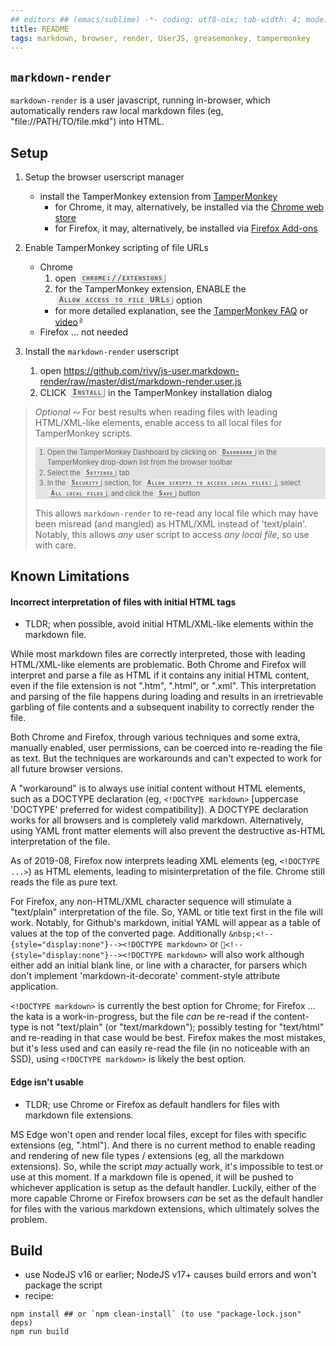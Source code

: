```yaml
---
## editors ## (emacs/sublime) -*- coding: utf8-nix; tab-width: 4; mode: markdown; indent-tabs-mode: nil; basic-offset: 2; st-word_wrap: 'true' -*- ## (jEdit) :tabSize=4:indentSize=4:mode=markdown: ## (notepad++) vim:tabstop=4:syntax=markdown:expandtab:smarttab:softtabstop=2 ## modeline (see <https://archive.is/djTUD>@@<http://webcitation.org/66W3EhCAP>)
title: README
tags: markdown, browser, render, UserJS, greasemonkey, tampermonkey
---
```


<!DOCTYPE markdown><!-- markdownlint-disable no-inline-html -->
<meta charset="utf-8" content="text/markdown" lang="en">
<!-- spell-checker:words greasemonkey tampermonkey Github Github's -->
<!-- spell-checker:ignore markdownlint TLDR userscript kata -->
<!-- markdownlint-disable first-header-h1 first-line-h1 header-increment no-inline-html ul-style -->

## `markdown-render`

`markdown-render` is a user javascript, running in-browser, which automatically renders raw local markdown files (eg, "file://PATH/TO/file.mkd") into HTML.

<style>
kbd
{
  /* modified from https://auth0.github.io/kbd/ */
  font-family: Consolas, "Lucida Console", monospace;
  display: inline-block;
  border-radius: 3px;
  padding: 0px 4px;
  box-shadow: 1px 1px 1px #777;
  margin: 2px;
  font-size: 0.9em;
  line-height: 1.1;
  vertical-align: text-bottom;
  background: #eee;
  font-weight: 500;
  color: #555;
  cursor: pointer;
  font-variant: small-caps;
  font-weight: 600;

  /* This two work */
  /* letter-spacing: 0.5px; */
  letter-spacing: 1px;

  /* Prevent selection */
  -webkit-touch-callout: none;
  -webkit-user-select: none;
  -khtml-user-select: none;
  -moz-user-select: none;
  -ms-user-select: none;
  user-select: none;
}
</style>

## Setup

1. Setup the browser userscript manager
   - install the TamperMonkey extension from [TamperMonkey](http://tampermonkey.net/index.php)
     - for Chrome, it may, alternatively, be installed via the [Chrome web store](https://chrome.google.com/webstore/detail/tampermonkey/dhdgffkkebhmkfjojejmpbldmpobfkfo)
     - for Firefox, it may, alternatively, be installed via [Firefox Add-ons](https://addons.mozilla.org/en-US/firefox/addon/tampermonkey)

2. Enable TamperMonkey scripting of file URLs
   - Chrome
     1. open <kbd>chrome://extensions</kbd>
     2. for the TamperMonkey extension, ENABLE the <kbd>Allow access to file URLs</kbd> option
     - for more detailed explanation, see the [TamperMonkey FAQ](http://tampermonkey.net/faq.php#Q204) or [video](http://fastly.tampermonkey.net/images/animated/allow_access_to_file_urls.gif)<sup><small> [`@`](https://archive.is/ZGnZc)</small></sup>
   - Firefox ... not needed

3. Install the `markdown-render` userscript
   1. open <https://github.com/rivy/js-user.markdown-render/raw/master/dist/markdown-render.user.js>
   2. CLICK <kbd>Install</kbd> in the TamperMonkey installation dialog

> _Optional_ &ac; For best results when reading files with leading HTML/XML-like elements, enable access to all local files for TamperMonkey scripts.
>
> <div style="background:rgba(0, 0, 0, 0.1); font-size:0.8em; line-height:1.4;">
>
> 1. Open the TamperMonkey Dashboard by clicking on <kbd>Dashboard</kbd> in the TamperMonkey drop-down list from the browser toolbar
> 2. Select the <kbd>Settings</kbd> tab
> 3. In the <kbd>Security</kbd> section, for <kbd>Allow scripts to access local files:</kbd>, select <kbd>All local files</kbd>, and click the <kbd>Save</kbd> button
>
> </div>
>
> This allows `markdown-render` to re-read any local file which may have been misread (and mangled) as HTML/XML instead of 'text/plain'. Notably, this allows _any_ user script to access _any local file_, so use with care.

<!--{blockquote:.--info}-->

## Known Limitations

#### Incorrect interpretation of files with initial HTML tags

- TLDR; when possible, avoid initial HTML/XML-like elements within the markdown file.

While most markdown files are correctly interpreted, those with leading HTML/XML-like elements are problematic. Both Chrome and Firefox will interpret and parse a file as HTML if it contains any initial HTML content, even if the file extension is not ".htm", ".html", or ".xml". This interpretation and parsing of the file happens during loading and results in an irretrievable garbling of file contents and a subsequent inability to correctly render the file.

Both Chrome and Firefox, through various techniques and some extra, manually enabled, user permissions, can be coerced into re-reading the file as text. But the techniques are workarounds and can't expected to work for all future browser versions.

A "workaround" is to always use initial content without HTML elements, such as a DOCTYPE declaration (eg, `<!DOCTYPE markdown>` [uppercase 'DOCTYPE' preferred for widest compatibility]). A DOCTYPE declaration works for all browsers and is completely valid markdown. Alternatively, using YAML front matter elements will also prevent the destructive as-HTML interpretation of the file.

As of 2019-08, Firefox now interprets leading XML elements (eg, `<!DOCTYPE ...>`) as HTML elements, leading to misinterpretation of the file. Chrome still reads the file as pure text.

For Firefox, any non-HTML/XML character sequence will stimulate a "text/plain" interpretation of the file. So, YAML or title text first in the file will work. Notably, for Github's markdown, initial YAML will appear as a table of values at the top of the converted page. Additionally `&nbsp;<!--{style="display:none"}--><!DOCTYPE markdown>` or `📖<!--{style="display:none"}--><!DOCTYPE markdown>` will also work although either add an initial blank line, or line with a character, for parsers which don't implement 'markdown-it-decorate' comment-style attribute application.

`<!DOCTYPE markdown>` is currently the best option for Chrome; for Firefox ... the kata is a work-in-progress, but the file _can_ be re-read if the content-type is not "text/plain" (or "text/markdown"); possibly testing for "text/html" and re-reading in that case would be best. Firefox makes the most mistakes, but it's less used and can easily re-read the file (in no noticeable with an SSD), using `<!DOCTYPE markdown>` is likely the best option.

#### Edge isn't usable

- TLDR; use Chrome or Firefox as default handlers for files with markdown file extensions.

MS Edge won't open and render local files, except for files with specific extensions (eg, ".html"). And there is no current method to enable reading and rendering of new file types / extensions (eg, all the markdown extensions). So, while the script _may_ actually work, it's impossible to test or use at this moment. If a markdown file is opened, it will be pushed to whichever application is setup as the default handler. Luckily, either of the more capable Chrome or Firefox browsers _can_ be set as the default handler for files with the various markdown extensions, which ultimately solves the problem.

## Build

- use NodeJS v16 or earlier; NodeJS v17+ causes build errors and won't package the script
- recipe:

```shell
npm install ## or `npm clean-install` (to use "package-lock.json" deps)
npm run build
```
